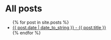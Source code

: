 # All posts

<ul>
{% for post in site.posts %}
  <li><a href="{{ post.url }}">{{ post.date | date_to_string }} - {{ post.title }}</a></li>
{% endfor %}
</ul>
